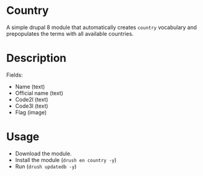 # Country

A simple drupal 8 module that automatically creates `country` vocabulary and prepopulates the terms with all available countries.

# Description

Fields:
- Name (text)
- Official name (text)
- Code2l (text)
- Code3l (text)
- Flag (image)

# Usage

- Download the module.
- Install the module (`drush en country -y`)
- Run (`drush updatedb -y`)
